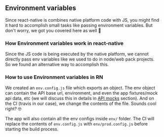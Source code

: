 ## Environment variables

Since react-native is combines native platform code with JS, you might find it hard to accomplish small tasks like passing environment variables. But don't worry, we got you covered here as well 🙌

### How Environment variables work in react-native

Since the JS code is being executed by the native platform, we cannot directly pass env variables like we used to do in node/web pack projects. So we found an alternative way to accomplish this.

### How to use Environment variables in RN
We created an `env.config.js` file which exports an object. The env object can contain the API base url, environment, and even the app fixtures/mock api data, etc (we will discuss this in details in [API mocks](./api-mocks.md) section). And on the CI (travis in our case), we change the contents of the file. Sounds cool right? 🤓 

The app will also contain all the env configs inside `env/` folder. The CI will replace the contents of `env.config.js` with `env/prod.config.js` before starting the build process.
